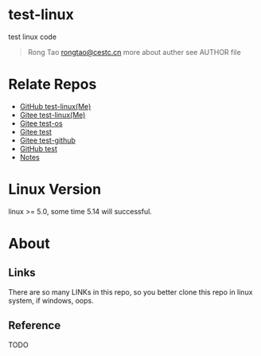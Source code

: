 # test-linux
test linux code

> Rong Tao <rongtao@cestc.cn>
> more about auther see AUTHOR file

# Relate Repos

* [GitHub test-linux(Me)](https://github.com/Rtoax/test-linux)
* [Gitee test-linux(Me)](https://gitee.com/rtoax/test-linux)
* [Gitee test-os](https://gitee.com/rtoax/test-os)
* [Gitee test](https://gitee.com/rtoax/test)
* [Gitee test-github](https://gitee.com/rtoax/test-github)
* [GitHub test](https://github.com/Rtoax/test)
* [Notes](https://gitee.com/rtoax/notes)

# Linux Version

linux >= 5.0, some time 5.14 will successful.

# About

## Links

There are so many LINKs in this repo, so you better clone this repo in linux system, if windows, oops.

## Reference

TODO
